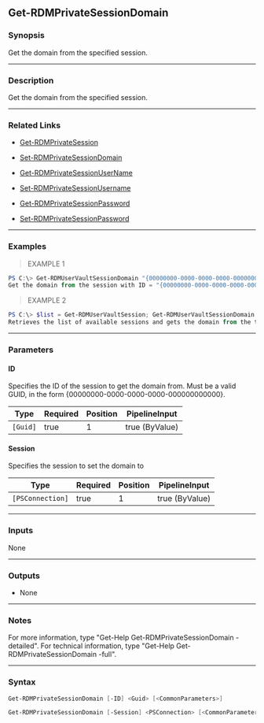 Get-RDMPrivateSessionDomain
---------------------------

### Synopsis
Get the domain from the specified session.

---

### Description

Get the domain from the specified session.

---

### Related Links
* [Get-RDMPrivateSession](Get-RDMPrivateSession)

* [Set-RDMPrivateSessionDomain](Set-RDMPrivateSessionDomain)

* [Get-RDMPrivateSessionUserName](Get-RDMPrivateSessionUserName)

* [Set-RDMPrivateSessionUsername](Set-RDMPrivateSessionUsername)

* [Get-RDMPrivateSessionPassword](Get-RDMPrivateSessionPassword)

* [Set-RDMPrivateSessionPassword](Set-RDMPrivateSessionPassword)

---

### Examples
> EXAMPLE 1

```PowerShell
PS C:\> Get-RDMUserVaultSessionDomain "{00000000-0000-0000-0000-000000000000}"
Get the domain from the session with ID = "{00000000-0000-0000-0000-000000000000}".
```
> EXAMPLE 2

```PowerShell
PS C:\> $list = Get-RDMUserVaultSession; Get-RDMUserVaultSessionDomain $list[1].ID
Retrieves the list of available sessions and gets the domain from the the second element in the list.
```

---

### Parameters
#### **ID**
Specifies the ID of the session to get the domain from.
Must be a valid GUID, in the form {00000000-0000-0000-0000-000000000000}.

|Type    |Required|Position|PipelineInput |
|--------|--------|--------|--------------|
|`[Guid]`|true    |1       |true (ByValue)|

#### **Session**
Specifies the session to set the domain to

|Type            |Required|Position|PipelineInput |
|----------------|--------|--------|--------------|
|`[PSConnection]`|true    |1       |true (ByValue)|

---

### Inputs
None

---

### Outputs
* None

---

### Notes
For more information, type "Get-Help Get-RDMPrivateSessionDomain -detailed". For technical information, type "Get-Help Get-RDMPrivateSessionDomain -full".

---

### Syntax
```PowerShell
Get-RDMPrivateSessionDomain [-ID] <Guid> [<CommonParameters>]
```
```PowerShell
Get-RDMPrivateSessionDomain [-Session] <PSConnection> [<CommonParameters>]
```
